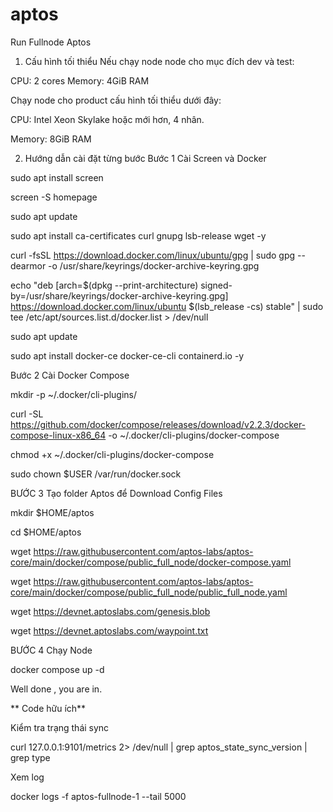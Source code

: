 # aptos
Run Fullnode Aptos
1. Cấu hình tối thiểu
Nếu chạy node node cho mục đích dev và test:

CPU: 2 cores Memory: 4GiB RAM

Chạy node cho product cấu hình tối thiểu dưới đây:

CPU: Intel Xeon Skylake hoặc mới hơn, 4 nhân.

Memory: 8GiB RAM

2. Hướng dẫn cài đặt từng bước
Bước 1 Cài Screen và Docker

sudo apt install screen

screen -S homepage

sudo apt update

sudo apt install ca-certificates curl gnupg lsb-release wget -y

curl -fsSL https://download.docker.com/linux/ubuntu/gpg | sudo gpg --dearmor -o /usr/share/keyrings/docker-archive-keyring.gpg

echo "deb [arch=$(dpkg --print-architecture) signed-by=/usr/share/keyrings/docker-archive-keyring.gpg] https://download.docker.com/linux/ubuntu $(lsb_release -cs) stable" | sudo tee /etc/apt/sources.list.d/docker.list > /dev/null

sudo apt update

sudo apt install docker-ce docker-ce-cli containerd.io -y

Bước 2 Cài Docker Compose

mkdir -p ~/.docker/cli-plugins/

curl -SL https://github.com/docker/compose/releases/download/v2.2.3/docker-compose-linux-x86_64 -o ~/.docker/cli-plugins/docker-compose

chmod +x ~/.docker/cli-plugins/docker-compose

sudo chown $USER /var/run/docker.sock

BƯỚC 3 Tạo folder Aptos để Download Config Files

mkdir $HOME/aptos

cd $HOME/aptos

wget https://raw.githubusercontent.com/aptos-labs/aptos-core/main/docker/compose/public_full_node/docker-compose.yaml

wget https://raw.githubusercontent.com/aptos-labs/aptos-core/main/docker/compose/public_full_node/public_full_node.yaml

wget https://devnet.aptoslabs.com/genesis.blob

wget https://devnet.aptoslabs.com/waypoint.txt

BƯỚC 4 Chạy Node

docker compose up -d

Well done , you are in.

** Code hữu ích**

Kiểm tra trạng thái sync

curl 127.0.0.1:9101/metrics 2> /dev/null | grep aptos_state_sync_version | grep type

Xem log

docker logs -f aptos-fullnode-1 --tail 5000
